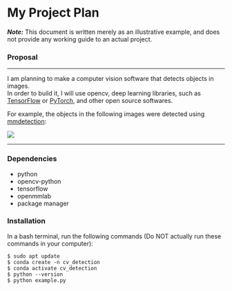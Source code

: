 # My Project Plan  
***Note:*** This document is written merely as an illustrative example, and does not provide any working guide to an actual project.  
### Proposal
---
I am planning to make a computer vision software that detects objects in images.  
In order to build it, I will use opencv, deep learning libraries, such as [TensorFlow](https://www.tensorflow.org/) or [PyTorch](https://pytorch.org/), and other open source softwares.  

For example, the objects in the following images were detected using [mmdetection](https://github.com/open-mmlab/mmdetection):  

![](https://user-images.githubusercontent.com/12907710/137271636-56ba1cd2-b110-4812-8221-b4c120320aa9.png)

---
### Dependencies
- python  
- opencv-python  
- tensorflow  
- openmmlab  
- package manager  
### Installation
In a bash terminal, run the following commands (Do NOT actually run these commands in your computer):
```
$ sudo apt update
$ conda create -n cv_detection
$ conda activate cv_detection
$ python --version
$ python example.py
```
